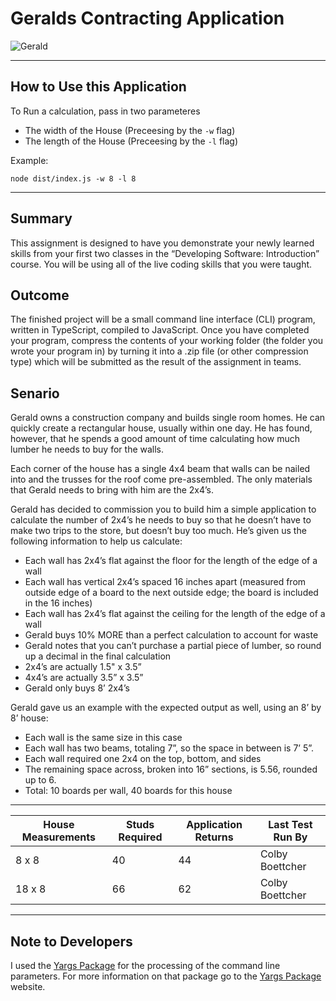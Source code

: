 
# Geralds Contracting Application
![Gerald]

---

## How to Use this Application
To Run a calculation, pass in two parameteres
*  The width of the House (Preceesing by the `-w` flag)
*  The length of the House (Preceesing by the `-l` flag)

Example:

```
node dist/index.js -w 8 -l 8 
```

---

## Summary 
This assignment is designed to have you demonstrate your newly learned skills from your first two
classes in the “Developing Software: Introduction” course. You will be using all of the live coding skills
that you were taught.

## Outcome 
The finished project will be a small command line interface (CLI) program, written in TypeScript,
compiled to JavaScript. Once you have completed your program, compress the contents of your working
folder (the folder you wrote your program in) by turning it into a .zip file (or other compression type)
which will be submitted as the result of the assignment in teams.

## Senario
Gerald owns a construction company and builds single room homes. He can quickly create a rectangular
house, usually within one day. He has found, however, that he spends a good amount of time calculating
how much lumber he needs to buy for the walls.

Each corner of the house has a single 4x4 beam that walls can be nailed into and the trusses for the roof
come pre-assembled. The only materials that Gerald needs to bring with him are the 2x4’s.

Gerald has decided to commission you to build him a simple application to calculate the number of 2x4’s
he needs to buy so that he doesn’t have to make two trips to the store, but doesn’t buy too much. He’s
given us the following information to help us calculate:

  * Each wall has 2x4’s flat against the floor for the length of the edge of a wall
  * Each wall has vertical 2x4’s spaced 16 inches apart (measured from outside edge of a board to
the next outside edge; the board is included in the 16 inches)
  * Each wall has 2x4’s flat against the ceiling for the length of the edge of a wall
  * Gerald buys 10% MORE than a perfect calculation to account for waste
  * Gerald notes that you can’t purchase a partial piece of lumber, so round up a decimal in the final calculation
  * 2x4’s are actually 1.5" x 3.5”
  * 4x4’s are actually 3.5” x 3.5”
  * Gerald only buys 8’ 2x4’s

  Gerald gave us an example with the expected output as well, using an 8’ by 8’ house: 
 
  * Each wall is the same size in this case
  * Each wall has two beams, totaling 7”, so the space in between is 7’ 5”.
  * Each wall required one 2x4 on the top, bottom, and sides
  * The remaining space across, broken into 16” sections, is 5.56, rounded up to 6.
  * Total: 10 boards per wall, 40 boards for this house

---

| House Measurements | Studs Required | Application Returns | Last Test Run By |
| ------------------ | -------------- | ------------------- | ---------------- |
| 8 x 8              | 40             |  44                 | Colby Boettcher  |
|18 x 8              | 66             |  62                 | Colby Boettcher  |


---



## Note to Developers

I used the [Yargs Package] for the processing of the command line parameters. For more information on that package go to the [Yargs Package] website.  

[Yargs Package]: https://www.npmjs.com/package/yargs
[Gerald]: https://images.unsplash.com/photo-1567615882203-818c7a0508e2?ixlib=rb-1.2.1&ixid=eyJhcHBfaWQiOjEyMDd9&auto=format&fit=crop&w=788&q=80 

 